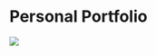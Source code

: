 # Personal Portfolio
[![](http://img.youtube.com/vi/wslL3llm0UQ/0.jpg)](http://www.youtube.com/watch?v=wslL3llm0UQ "")
